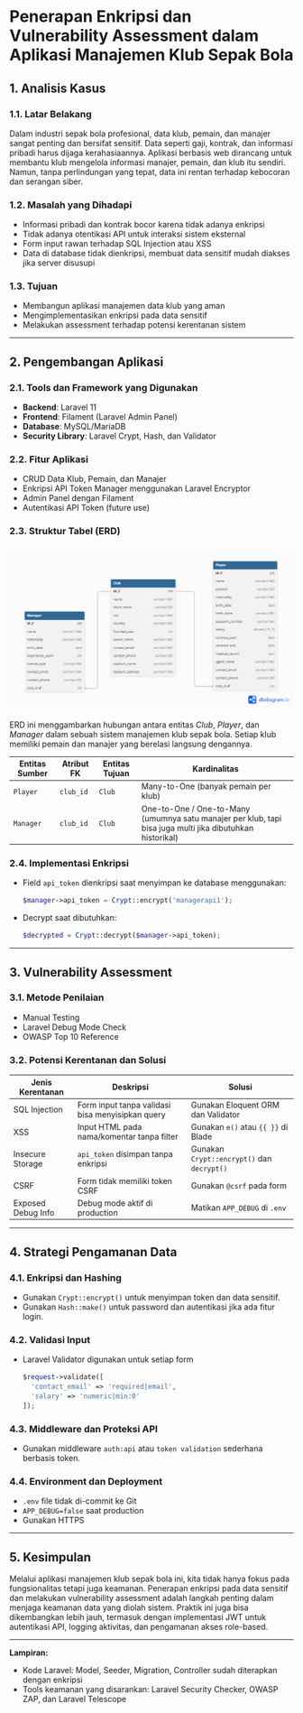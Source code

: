 # **Penerapan Enkripsi dan Vulnerability Assessment dalam Aplikasi Manajemen Klub Sepak Bola**

## **1. Analisis Kasus**

### **1.1. Latar Belakang**

Dalam industri sepak bola profesional, data klub, pemain, dan manajer sangat penting dan bersifat sensitif. Data seperti gaji, kontrak, dan informasi pribadi harus dijaga kerahasiaannya. Aplikasi berbasis web dirancang untuk membantu klub mengelola informasi manajer, pemain, dan klub itu sendiri. Namun, tanpa perlindungan yang tepat, data ini rentan terhadap kebocoran dan serangan siber.

### **1.2. Masalah yang Dihadapi**

- Informasi pribadi dan kontrak bocor karena tidak adanya enkripsi
- Tidak adanya otentikasi API untuk interaksi sistem eksternal
- Form input rawan terhadap SQL Injection atau XSS
- Data di database tidak dienkripsi, membuat data sensitif mudah diakses jika server disusupi

### **1.3. Tujuan**

- Membangun aplikasi manajemen data klub yang aman
- Mengimplementasikan enkripsi pada data sensitif
- Melakukan assessment terhadap potensi kerentanan sistem

---

## **2. Pengembangan Aplikasi**

### **2.1. Tools dan Framework yang Digunakan**

- **Backend**: Laravel 11
- **Frontend**: Filament (Laravel Admin Panel)
- **Database**: MySQL/MariaDB
- **Security Library**: Laravel Crypt, Hash, dan Validator

### **2.2. Fitur Aplikasi**

- CRUD Data Klub, Pemain, dan Manajer
- Enkripsi API Token Manager menggunakan Laravel Encryptor
- Admin Panel dengan Filament
- Autentikasi API Token (future use)

### **2.3. Struktur Tabel (ERD)**
![ERD](img/erd.png)

ERD ini menggambarkan hubungan antara entitas *Club*, *Player*, dan *Manager* dalam sebuah sistem manajemen klub sepak bola. Setiap klub memiliki pemain dan manajer yang berelasi langsung dengannya.

| Entitas Sumber | Atribut FK | Entitas Tujuan | Kardinalitas |
| --- | --- | --- | --- |
| `Player` | `club_id` | `Club` | Many-to-One (banyak pemain per klub) |
| `Manager` | `club_id` | `Club` | One-to-One / One-to-Many (umumnya satu manajer per klub, tapi bisa juga multi jika dibutuhkan historikal) |

### **2.4. Implementasi Enkripsi**

- Field `api_token` dienkripsi saat menyimpan ke database menggunakan:
    
    ```php
    $manager->api_token = Crypt::encrypt('managerapi1');
    
    ```
    
- Decrypt saat dibutuhkan:
    
    ```php
    $decrypted = Crypt::decrypt($manager->api_token);
    
    ```
    

---

## **3. Vulnerability Assessment**

### **3.1. Metode Penilaian**

- Manual Testing
- Laravel Debug Mode Check
- OWASP Top 10 Reference

### **3.2. Potensi Kerentanan dan Solusi**

| Jenis Kerentanan | Deskripsi | Solusi |
| --- | --- | --- |
| SQL Injection | Form input tanpa validasi bisa menyisipkan query | Gunakan Eloquent ORM dan Validator |
| XSS | Input HTML pada nama/komentar tanpa filter | Gunakan `e()` atau `{{ }}` di Blade |
| Insecure Storage | `api_token` disimpan tanpa enkripsi | Gunakan `Crypt::encrypt()` dan `decrypt()` |
| CSRF | Form tidak memiliki token CSRF | Gunakan `@csrf` pada form |
| Exposed Debug Info | Debug mode aktif di production | Matikan `APP_DEBUG` di `.env` |

---

## **4. Strategi Pengamanan Data**

### **4.1. Enkripsi dan Hashing**

- Gunakan `Crypt::encrypt()` untuk menyimpan token dan data sensitif.
- Gunakan `Hash::make()` untuk password dan autentikasi jika ada fitur login.

### **4.2. Validasi Input**

- Laravel Validator digunakan untuk setiap form
    
    ```php
    $request->validate([
      'contact_email' => 'required|email',
      'salary' => 'numeric|min:0'
    ]);
    
    ```
    

### **4.3. Middleware dan Proteksi API**

- Gunakan middleware `auth:api` atau `token validation` sederhana berbasis token.

### **4.4. Environment dan Deployment**

- `.env` file tidak di-commit ke Git
- `APP_DEBUG=false` saat production
- Gunakan HTTPS

---

## **5. Kesimpulan**

Melalui aplikasi manajemen klub sepak bola ini, kita tidak hanya fokus pada fungsionalitas tetapi juga keamanan. Penerapan enkripsi pada data sensitif dan melakukan vulnerability assessment adalah langkah penting dalam menjaga keamanan data yang diolah sistem. Praktik ini juga bisa dikembangkan lebih jauh, termasuk dengan implementasi JWT untuk autentikasi API, logging aktivitas, dan pengamanan akses role-based.

---

**Lampiran:**

- Kode Laravel: Model, Seeder, Migration, Controller sudah diterapkan dengan enkripsi
- Tools keamanan yang disarankan: Laravel Security Checker, OWASP ZAP, dan Laravel Telescope
